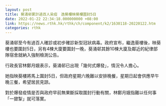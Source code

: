 ```yaml
---
layout: post
title: 葵涌邨累計過百人染疫　逸葵樓映葵樓圍封5日
date: 2022-01-22 22:34:18.000000000 +08:00
link: https://news.rthk.hk/rthk/ch/component/k2/1630118-20220122.htm
categories: rthk
---
```


葵涌邨至今有過百人確診或初步確診新型冠狀病毒。政府宣布，繼逸葵樓後，映葵樓也要圍封5日，另有4楝大廈要圍封一晚，葵涌邨其餘10楝大廈及鄰近的紀律部隊宿舍就納入強制檢測公告。

行政長官林鄭月娥表示，葵涌邨已出現「幾何式爆發」，情況令人擔心。

她指映葵樓將馬上圍封5日，但政府星期六晚難以安排晚餐，星期日起會供應早午晚三餐，希望居民見諒。

對於爆發疫情是否與政府早前無果斷採取圍封行動有關，林鄭月娥指難以任何事「一撳掣」就可落實。
